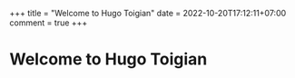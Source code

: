+++
title = "Welcome to Hugo Toigian"
date = 2022-10-20T17:12:11+07:00
comment = true
+++

# Welcome to Hugo Toigian

